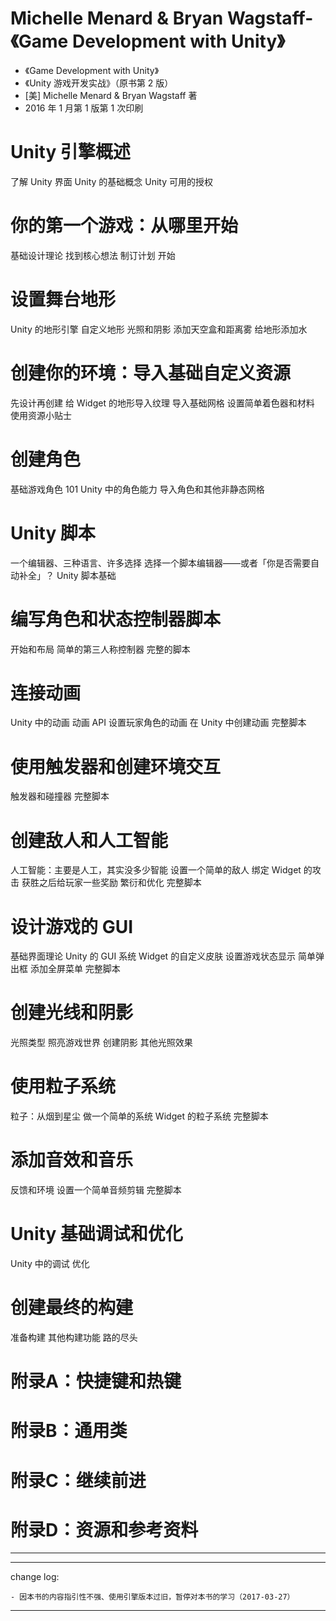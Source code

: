 # Michelle Menard & Bryan Wagstaff-《Game Development with Unity》

* 《Game Development with Unity》
* 《Unity 游戏开发实战》（原书第 2 版）
* [美] Michelle Menard & Bryan Wagstaff 著
* 2016 年 1 月第 1 版第 1 次印刷

# Unity 引擎概述

了解 Unity 界面
Unity 的基础概念
Unity 可用的授权

# 你的第一个游戏：从哪里开始

基础设计理论
找到核心想法
制订计划
开始

# 设置舞台地形

Unity 的地形引擎
自定义地形
光照和阴影
添加天空盒和距离雾
给地形添加水

# 创建你的环境：导入基础自定义资源

先设计再创建
给 Widget 的地形导入纹理
导入基础网格
设置简单着色器和材料
使用资源小贴士

# 创建角色

基础游戏角色 101
Unity 中的角色能力
导入角色和其他非静态网格

# Unity 脚本

一个编辑器、三种语言、许多选择
选择一个脚本编辑器——或者「你是否需要自动补全」？
Unity 脚本基础

# 编写角色和状态控制器脚本

开始和布局
简单的第三人称控制器
完整的脚本

# 连接动画

Unity 中的动画
动画 API
设置玩家角色的动画
在 Unity 中创建动画
完整脚本

# 使用触发器和创建环境交互

触发器和碰撞器
完整脚本

# 创建敌人和人工智能

人工智能：主要是人工，其实没多少智能
设置一个简单的敌人
绑定 Widget 的攻击
获胜之后给玩家一些奖励
繁衍和优化
完整脚本

# 设计游戏的 GUI

基础界面理论
Unity 的 GUI 系统
Widget 的自定义皮肤
设置游戏状态显示
简单弹出框
添加全屏菜单
完整脚本

# 创建光线和阴影

光照类型
照亮游戏世界
创建阴影
其他光照效果

# 使用粒子系统

粒子：从烟到星尘
做一个简单的系统
Widget 的粒子系统
完整脚本

# 添加音效和音乐

反馈和环境
设置一个简单音频剪辑
完整脚本

# Unity 基础调试和优化

Unity 中的调试
优化

# 创建最终的构建

准备构建
其他构建功能
路的尽头

# 附录A：快捷键和热键
# 附录B：通用类
# 附录C：继续前进
# 附录D：资源和参考资料

-------

---

change log: 

	- 因本书的内容指引性不强、使用引擎版本过旧，暂停对本书的学习（2017-03-27）

---


